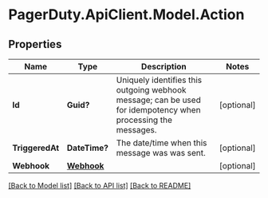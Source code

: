 # PagerDuty.ApiClient.Model.Action
## Properties

Name | Type | Description | Notes
------------ | ------------- | ------------- | -------------
**Id** | **Guid?** | Uniquely identifies this outgoing webhook message; can be used for idempotency when processing the messages. | [optional] 
**TriggeredAt** | **DateTime?** | The date/time when this message was was sent. | [optional] 
**Webhook** | [**Webhook**](Webhook.md) |  | [optional] 

[[Back to Model list]](../README.md#documentation-for-models) [[Back to API list]](../README.md#documentation-for-api-endpoints) [[Back to README]](../README.md)

